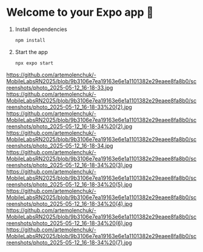 # Welcome to your Expo app 👋

1. Install dependencies

   ```bash
   npm install
   ```

2. Start the app

   ```bash
   npx expo start
   ```



https://github.com/artemolenchuk/-MobileLabsRN2025/blob/9b3106e7ea19163e6e1a1101382e29eaee8fa8b0/screenshots/photo_2025-05-12_16-18-33.jpg  
https://github.com/artemolenchuk/-MobileLabsRN2025/blob/9b3106e7ea19163e6e1a1101382e29eaee8fa8b0/screenshots/photo_2025-05-12_16-18-33%20(2).jpg  
https://github.com/artemolenchuk/-MobileLabsRN2025/blob/9b3106e7ea19163e6e1a1101382e29eaee8fa8b0/screenshots/photo_2025-05-12_16-18-34%20(2).jpg  
https://github.com/artemolenchuk/-MobileLabsRN2025/blob/9b3106e7ea19163e6e1a1101382e29eaee8fa8b0/screenshots/photo_2025-05-12_16-18-34.jpg  
https://github.com/artemolenchuk/-MobileLabsRN2025/blob/9b3106e7ea19163e6e1a1101382e29eaee8fa8b0/screenshots/photo_2025-05-12_16-18-34%20(3).jpg  
https://github.com/artemolenchuk/-MobileLabsRN2025/blob/9b3106e7ea19163e6e1a1101382e29eaee8fa8b0/screenshots/photo_2025-05-12_16-18-34%20(5).jpg  
https://github.com/artemolenchuk/-MobileLabsRN2025/blob/9b3106e7ea19163e6e1a1101382e29eaee8fa8b0/screenshots/photo_2025-05-12_16-18-34%20(4).jpg  
https://github.com/artemolenchuk/-MobileLabsRN2025/blob/9b3106e7ea19163e6e1a1101382e29eaee8fa8b0/screenshots/photo_2025-05-12_16-18-34%20(6).jpg  
https://github.com/artemolenchuk/-MobileLabsRN2025/blob/9b3106e7ea19163e6e1a1101382e29eaee8fa8b0/screenshots/photo_2025-05-12_16-18-34%20(7).jpg  




